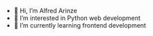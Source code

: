 - 👋 Hi, I’m Alfred Arinze
- 👀 I’m interested in Python web development
- 🌱 I’m currently learning frontend development




